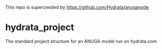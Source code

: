 This repo is superceeded by https://github.com/Hydrata/anuganode

# hydrata_project
The standard project structure for an ANUGA model run on hydrata.com
